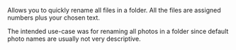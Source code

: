 Allows you to quickly rename all files in a folder. All the files are assigned numbers plus your chosen text. 

The intended use-case was for renaming all photos in a folder since default photo names are usually not very descriptive. 

